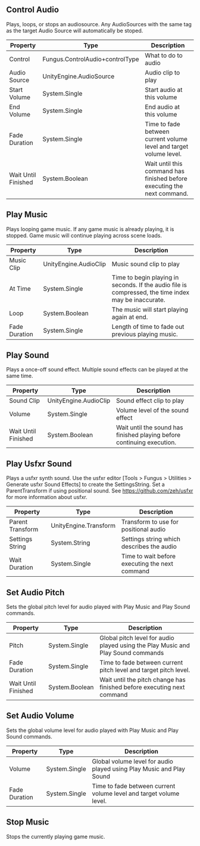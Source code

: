 ## Control Audio
Plays, loops, or stops an audiosource. Any AudioSources with the same tag as the target Audio Source will automatically be stoped.

Property | Type | Description
 --- | --- | ---
Control | Fungus.ControlAudio+controlType | What to do to audio
Audio Source | UnityEngine.AudioSource | Audio clip to play
Start Volume | System.Single | Start audio at this volume
End Volume | System.Single | End audio at this volume
Fade Duration | System.Single | Time to fade between current volume level and target volume level.
Wait Until Finished | System.Boolean | Wait until this command has finished before executing the next command.

## Play Music
Plays looping game music. If any game music is already playing, it is stopped. Game music will continue playing across scene loads.

Property | Type | Description
 --- | --- | ---
Music Clip | UnityEngine.AudioClip | Music sound clip to play
At Time | System.Single | Time to begin playing in seconds. If the audio file is compressed, the time index may be inaccurate.
Loop | System.Boolean | The music will start playing again at end.
Fade Duration | System.Single | Length of time to fade out previous playing music.

## Play Sound
Plays a once-off sound effect. Multiple sound effects can be played at the same time.

Property | Type | Description
 --- | --- | ---
Sound Clip | UnityEngine.AudioClip | Sound effect clip to play
Volume | System.Single | Volume level of the sound effect
Wait Until Finished | System.Boolean | Wait until the sound has finished playing before continuing execution.

## Play Usfxr Sound
Plays a usfxr synth sound. Use the usfxr editor [Tools > Fungus > Utilities > Generate usfxr Sound Effects] to create the SettingsString. Set a ParentTransform if using positional sound. See https://github.com/zeh/usfxr for more information about usfxr.

Property | Type | Description
 --- | --- | ---
Parent Transform | UnityEngine.Transform | Transform to use for positional audio
Settings String | System.String | Settings string which describes the audio
Wait Duration | System.Single | Time to wait before executing the next command

## Set Audio Pitch
Sets the global pitch level for audio played with Play Music and Play Sound commands.

Property | Type | Description
 --- | --- | ---
Pitch | System.Single | Global pitch level for audio played using the Play Music and Play Sound commands
Fade Duration | System.Single | Time to fade between current pitch level and target pitch level.
Wait Until Finished | System.Boolean | Wait until the pitch change has finished before executing next command

## Set Audio Volume
Sets the global volume level for audio played with Play Music and Play Sound commands.

Property | Type | Description
 --- | --- | ---
Volume | System.Single | Global volume level for audio played using Play Music and Play Sound
Fade Duration | System.Single | Time to fade between current volume level and target volume level.

## Stop Music
Stops the currently playing game music.

